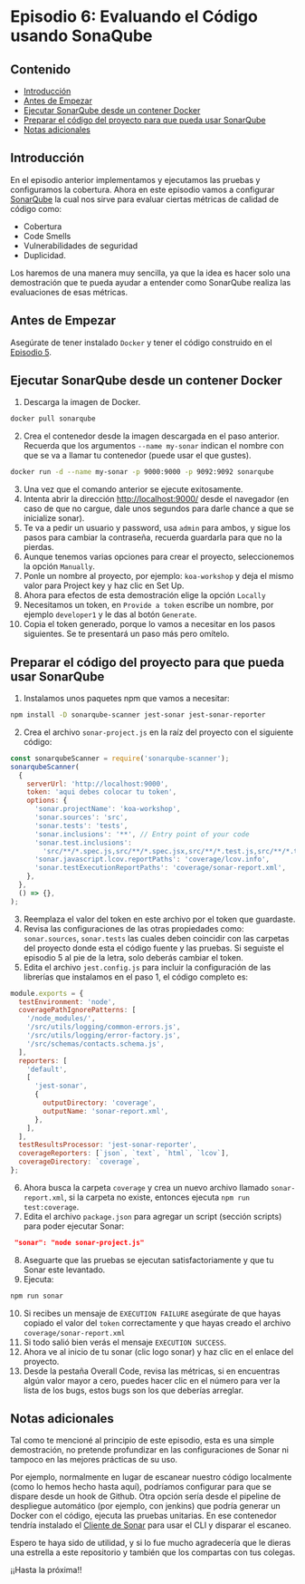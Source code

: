 # Episodio 6: Evaluando el Código usando SonaQube <!-- omit in toc -->

## Contenido <!-- omit in toc -->

- [Introducción](#introducción)
- [Antes de Empezar](#antes-de-empezar)
- [Ejecutar SonarQube desde un contener Docker](#ejecutar-sonarqube-desde-un-contener-docker)
- [Preparar el código del proyecto para que pueda usar SonarQube](#preparar-el-código-del-proyecto-para-que-pueda-usar-sonarqube)
- [Notas adicionales](#notas-adicionales)

## Introducción

En el episodio anterior implementamos y ejecutamos las pruebas y configuramos la cobertura. Ahora en este episodio vamos a configurar [SonarQube](https://docs.sonarqube.org/latest/) la cual nos sirve para evaluar ciertas métricas de calidad de código como:

- Cobertura
- Code Smells
- Vulnerabilidades de seguridad
- Duplicidad.

Los haremos de una manera muy sencilla, ya que la idea es hacer solo una demostración que te pueda ayudar a entender como SonarQube realiza las evaluaciones de esas métricas.

## Antes de Empezar

Asegúrate de tener instalado `Docker` y tener el código construido en el [Episodio 5](episode-5.md).

## Ejecutar SonarQube desde un contener Docker

1. Descarga la imagen de Docker.

```bash
docker pull sonarqube
```

2. Crea el contenedor desde la imagen descargada en el paso anterior. Recuerda que los argumentos `--name my-sonar` indican el nombre con que se va a llamar tu contenedor (puede usar el que gustes).

```bash
docker run -d --name my-sonar -p 9000:9000 -p 9092:9092 sonarqube
```

3. Una vez que el comando anterior se ejecute exitosamente.
4. Intenta abrir la dirección <http://localhost:9000/> desde el navegador (en caso de que no cargue, dale unos segundos para darle chance a que se inicialize sonar).
5. Te va a pedir un usuario y password, usa `admin` para ambos, y sigue los pasos para cambiar la contraseña, recuerda guardarla para que no la pierdas.
6. Aunque tenemos varias opciones para crear el proyecto, seleccionemos la opción `Manually`.
7. Ponle un nombre al proyecto, por ejemplo: `koa-workshop` y deja el mismo valor para Project key y haz clic en Set Up.
8. Ahora para efectos de esta demostración elige la opción `Locally`
9. Necesitamos un token, en `Provide a token` escribe un nombre, por ejemplo `developer1` y le das al botón `Generate`.
10. Copia el token generado, porque lo vamos a necesitar en los pasos siguientes. Se te presentará un paso más pero omítelo.

## Preparar el código del proyecto para que pueda usar SonarQube

1. Instalamos unos paquetes npm que vamos a necesitar:

```bash
npm install -D sonarqube-scanner jest-sonar jest-sonar-reporter
```

2. Crea el archivo `sonar-project.js` en la raíz del proyecto con el siguiente código:

```javascript
const sonarqubeScanner = require('sonarqube-scanner');
sonarqubeScanner(
  {
    serverUrl: 'http://localhost:9000',
    token: 'aqui debes colocar tu token',
    options: {
      'sonar.projectName': 'koa-workshop',
      'sonar.sources': 'src',
      'sonar.tests': 'tests',
      'sonar.inclusions': '**', // Entry point of your code
      'sonar.test.inclusions':
        'src/**/*.spec.js,src/**/*.spec.jsx,src/**/*.test.js,src/**/*.test.jsx',
      'sonar.javascript.lcov.reportPaths': 'coverage/lcov.info',
      'sonar.testExecutionReportPaths': 'coverage/sonar-report.xml',
    },
  },
  () => {},
);
```

3. Reemplaza el valor del token en este archivo por el token que guardaste.
4. Revisa las configuraciones de las otras propiedades como: `sonar.sources`, `sonar.tests` las cuales deben coincidir con las carpetas del proyecto donde esta el código fuente y las pruebas. Si seguiste el episodio 5 al pie de la letra, solo deberás cambiar el token.
5. Edita el archivo `jest.config.js` para incluir la configuración de las librerías que instalamos en el paso 1, el código completo es:


```javascript
module.exports = {
  testEnvironment: 'node',
  coveragePathIgnorePatterns: [
    '/node_modules/',
    '/src/utils/logging/common-errors.js',
    '/src/utils/logging/error-factory.js',
    '/src/schemas/contacts.schema.js',
  ],
  reporters: [
    'default',
    [
      'jest-sonar',
      {
        outputDirectory: 'coverage',
        outputName: 'sonar-report.xml',
      },
    ],
  ],
  testResultsProcessor: 'jest-sonar-reporter',
  coverageReporters: [`json`, `text`, `html`, `lcov`],
  coverageDirectory: `coverage`,
};
```

6. Ahora busca la carpeta `coverage` y crea un nuevo archivo llamado `sonar-report.xml`, si la carpeta no existe, entonces ejecuta `npm run test:coverage`.
7. Edita el archivo `package.json` para agregar un script (sección scripts) para poder ejecutar Sonar:

```json
 "sonar": "node sonar-project.js"
```

8. Aseguarte que las pruebas se ejecutan satisfactoriamente y que tu Sonar este levantado.
9. Ejecuta:

```bash
npm run sonar
```

10. Si recibes un mensaje de `EXECUTION FAILURE` asegúrate de que hayas copiado el valor del `token` correctamente y que hayas creado el archivo `coverage/sonar-report.xml`
11. Si todo salió bien verás el mensaje `EXECUTION SUCCESS`.
12. Ahora ve al inicio de tu sonar (clic logo sonar) y haz clic en el enlace del proyecto.
13. Desde la pestaña Overall Code, revisa las métricas, si en encuentras algún valor mayor a cero, puedes hacer clic en el número para ver la lista de los bugs, estos bugs son los que deberías arreglar.


## Notas adicionales

Tal como te mencioné al principio de este episodio, esta es una simple demostración, no pretende profundizar en las configuraciones de Sonar ni tampoco en las mejores prácticas de su uso.

Por ejemplo, normalmente en lugar de escanear nuestro código localmente (como lo hemos hecho hasta aquí), podríamos configurar para que se dispare desde un hook de Github. Otra opción sería desde el pipeline de despliegue automático (por ejemplo, con jenkins) que podría generar un Docker con el código, ejecuta las pruebas unitarias. En ese contenedor tendría instalado el [Cliente de Sonar](https://docs.sonarqube.org/latest/analysis/scan/sonarscanner/) para usar el CLI y disparar el escaneo.

Espero te haya sido de utilidad, y si lo fue mucho agradecería que le dieras una estrella a este repositorio y también que los compartas con tus colegas.

¡¡Hasta la próxima!!
